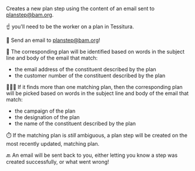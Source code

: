 Creates a new plan step using the content of an email sent to [planstep@bam.org](mailto:planstep@bam.org).

☝️ you'll need to be the worker on a plan in Tessitura. 

📩 Send an email to [planstep@bam.org](mailto:planstep@bam.org)!

🔎 The corresponding plan will be identified based on words in the subject line and body of the email that match:
* the email address of the constituent described by the plan
* the customer number of the constituent described by the plan

🕵🏼‍♀️ If it finds more than one matching plan, then the corresponding plan will be picked based on words in the subject line and body of the email that match:
* the campaign of the plan
* the designation of the plan
* the name of the constituent described by the plan

⏱️ If the matching plan is *still* ambiguous, a plan step will be created on the most recently updated, matching plan.

🔙 An email will be sent back to you, either letting you know a step was created successfully, or what went wrong!